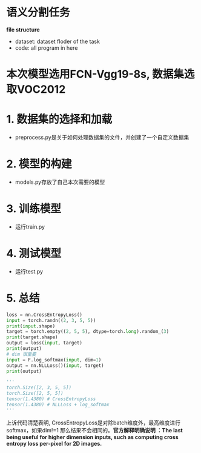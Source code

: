 # 语义分割任务
**file structure**

- dataset: dataset floder of the task
- code: all program in here

# 本次模型选用FCN-Vgg19-8s, 数据集选取VOC2012

# 1. 数据集的选择和加载
- preprocess.py是关于如何处理数据集的文件，并创建了一个自定义数据集

# 2. 模型的构建
- models.py存放了自己本次需要的模型

# 3. 训练模型
- 运行train.py

# 4. 测试模型
- 运行test.py

# 5. 总结
```python
loss = nn.CrossEntropyLoss()
input = torch.randn((2, 3, 5, 5))
print(input.shape)
target = torch.empty((2, 5, 5), dtype=torch.long).random_(3)
print(target.shape)
output = loss(input, target)
print(output)
# dim 很重要
input = F.log_softmax(input, dim=1)
output = nn.NLLLoss()(input, target)
print(output)

'''
torch.Size([2, 3, 5, 5])
torch.Size([2, 5, 5])
tensor(1.4380) # CrossEntropyLoss
tensor(1.4380) # NLLLoss + log_softmax
'''
```
上诉代码清楚表明, CrossEntropyLoss是对除batch维度外，最高维度进行softmax，如果dim!=1 那么结果不会相同的。**官方解释明确说明 ：The last being useful for higher dimension inputs, such as computing cross entropy loss per-pixel for 2D images.**

